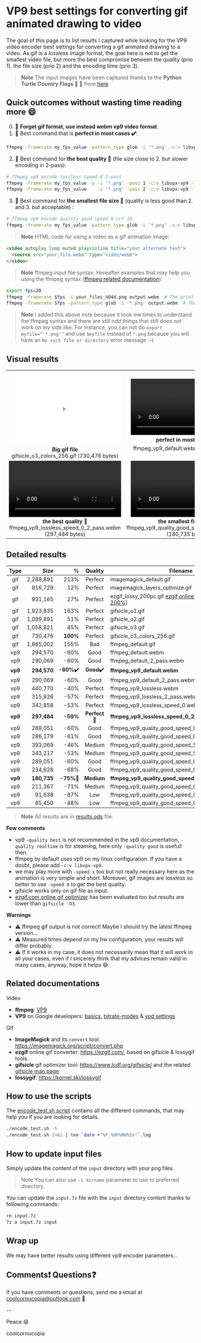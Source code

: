 # VP9 best settings for converting gif animated drawing to video

The goal of this page is to list results I captured while looking for the VP9 video encoder best settings for converting a gif animated drawing to a video. As gif is a *lossless* image format, the goal here is not to get the smallest video file, but more the best compromise between the quality (prio 1), the file size (prio 2) and the encoding time (prio 3).

> **Note** The input images have been captured thanks to the **Python Turtle Country Flags :snake: :turtle:** from [here](https://github.com/coolcornucopia/python-turtle-country-flags).


## Quick outcomes without wasting time reading more :smile:

0. :medal_sports: **Forget gif format, use instead webm vp9 video format**.
1. :1st_place_medal: Best command that is **perfect in most cases :heavy_check_mark:**:
``` bash
ffmpeg -framerate my_fps_value -pattern_type glob -i '*.png' -c:v libvpx-vp9 output.webm
```
2. :2nd_place_medal: Best command for **the best quality :rainbow:** (file size close to 2. but slower encoding in 2-pass):
``` bash
# ffmpeg vp9 encode lossless speed 0 2-pass
ffmpeg -framerate my_fps_value -y -i '*.png' -pass 1 -c:v libvpx-vp9 -lossless 1 -speed 0 -f webm /dev/null
ffmpeg -framerate my_fps_value    -i '*.png' -pass 2 -c:v libvpx-vp9 -lossless 1 -speed 0 output.webm
```
3. :3rd_place_medal: Best command for **the smallest file size :muscle:** (quality is less good than 2. and 3. but acceptable) :
``` bash
# ffmpeg vp9 encode quality good speed 0 crf 10
ffmpeg -framerate my_fps_value -pattern_type glob -i '*.png' -c:v libvpx-vp9 -quality good -speed 0 -crf 10 output.webm
```


> **Note** HTML code for using a video as a gif animation image:
``` html
<video autoplay loop muted playsinline title="your alternate text">
  <source src="your_file.webm" type="video/webm">
</video>
```


> **Note** ffmpeg input file syntax: Hereafter examples that may help you using the ffmpeg syntax ([ffmpeg related documentation](https://ffmpeg.org/ffmpeg-formats.html#image2-1)):
``` bash
export fps=20
ffmpeg -framerate $fps -i your_files_%04d.png output.webm  # The printf way
ffmpeg -framerate $fps -pattern_type glob -i '*.png' output.webm  # The wildcad way
```
> **Note** I added this above note because it took me times to understand the ffmpeg syntax and there are still *odd* things that still does not work on my side like. For instance, you can not do `export myfile="'*.png'"` and use `$myfile` instead of `*.png` because you will have an `No such file or directory` error message :-(


## Visual results

|     |     |
| :-: | :-: |
| ![gifsicle_o3_colors_256.gif (730,476 bytes)](output/gifsicle_o3_colors_256.gif?raw=true "gifsicle_o3_colors_256.gif (730,476 bytes)")<br>**Big gif file**<br>gifsicle_o3_colors_256.gif (730,476 bytes) | <video autoplay loop muted playsinline title="ffmpeg_vp9_default.webm (294,570 bytes)"><source src="output/ffmpeg_vp9_default.webm" type="video/webm"></video><br>**perfect in most cases :heavy_check_mark:**<br>ffmpeg_vp9_default.webm (294,570 bytes) |
| <video autoplay loop muted playsinline title="ffmpeg_vp9_lossless_speed_0_2_pass.webm (297,484 bytes)"><source src="output/ffmpeg_vp9_lossless_speed_0_2_pass.webm" type="video/webm"></video><br>**the best quality :rainbow:**<br>ffmpeg_vp9_lossless_speed_0_2_pass.webm (297,484 bytes) | <video autoplay loop muted playsinline title="ffmpeg_vp9_quality_good_speed_0_cfr_10.webm (180,735 bytes)"><source src="output/ffmpeg_vp9_quality_good_speed_0_cfr_10.webm" type="video/webm"></video><br>**the smallest file size :muscle:**<br>ffmpeg_vp9_quality_good_speed_0_cfr_10.webm (180,735 bytes) |


## Detailed results

| **Type** | **Size**  | **%** | **Quality** | **Filename**                                                | **sec** | **%** |
| :------: | --------: | ----: | :---------: | ----------------------------------------------------------- | ------: | ----: |
| gif      | 2,288,891 | 213%  | Perfect     | imagemagick\_default.gif                                    | 103,5   | 442%  |
| gif      | 816,729   | 12%   | Perfect     | imagemagick\_layers\_optimize.gif                           | 42,9    | 125%  |
| gif      | 931,165   | 27%   | Perfect     | ezgif_lossy_200pc.gif [ezgif online optimizer (lossy 200%)](https://ezgif.com/) | na      | na    |
| gif      | 1,923,835 | 163%  | Perfect     | gifsicle\_o1.gif                                            | 1,1     | \-94% |
| gif      | 1,099,891 | 51%   | Perfect     | gifsicle\_o2.gif                                            | 1,3     | \-93% |
| gif      | 1,058,821 | 45%   | Perfect     | gifsicle\_o3.gif                                            | 1,6     | \-92% |
| gif      | 730,476   | **100%**  | Perfect | gifsicle\_o3\_colors\_256.gif                               | 1,8     | \-90% |
| gif      | 1,865,002 | 155%  | Bad         | ffmpeg\_default.gif                                         | 2,3     | \-88% |
| vp9      | 294,570   | \-60% | Good        | ffmpeg\_default.webm                                        | 19,1    | **100%**  |
| vp9      | 290,069   | \-60% | Good        | ffmpeg\_default\_2\_pass.webm                               | 43,1    | 126%  |
| **vp9** | **294,570** | **\-60%:heavy_check_mark:** | **Good:heavy_check_mark:** | **ffmpeg\_vp9\_default.webm** | **19,1** | **0%** |
| vp9      | 290,069   | \-60% | Good        | ffmpeg\_vp9\_default\_2\_pass.webm                          | 43,1    | 126%  |
| vp9      | 440,770   | \-40% | Perfect     | ffmpeg\_vp9\_lossless.webm                                  | 31,7    | 66%   |
| vp9      | 315,926   | \-57% | Perfect     | ffmpeg\_vp9\_lossless\_2\_pass.webm                         | 41,9    | 119%  |
| vp9      | 342,858   | \-53% | Perfect     | ffmpeg\_vp9\_lossless\_speed\_0.webm                        | 42,2    | 121%  |
| **vp9**  | **297,484** | **\-59%** | **Perfect:rainbow:** | **ffmpeg\_vp9\_lossless\_speed\_0\_2\_pass.webm** | **55,5** | **191%** |
| vp9      | 289,051   | \-60% | Good        | ffmpeg\_vp9\_quality\_good\_speed\_0.webm                   | 27,7    | 45%   |
| vp9      | 286,179   | \-61% | Good        | ffmpeg\_vp9\_quality\_good\_speed\_0\_2\_pass.webm          | 60,2    | 215%  |
| vp9      | 393,069   | \-46% | Medium      | ffmpeg\_vp9\_quality\_good\_speed\_5.webm                   | 14,2    | \-26% |
| vp9      | 343,217   | \-53% | Medium      | ffmpeg\_vp9\_quality\_good\_speed\_5\_2\_pass.webm          | 32,2    | 68%   |
| vp9      | 289,051   | \-60% | Good        | ffmpeg\_vp9\_quality\_good\_speed\_0\_cfr\_0.webm           | 27,8    | 45%   |
| vp9      | 234,628   | \-68% | Good        | ffmpeg\_vp9\_quality\_good\_speed\_0\_cfr\_0\_2\_pass.webm  | 38,5    | 101%  |
| **vp9** | **180,735** | **\-75%:muscle:** | **Medium** | **ffmpeg\_vp9\_quality\_good\_speed\_0\_cfr\_10.webm** | **24,3** | **27%** |
| vp9      | 211,367   | \-71% | Medium      | ffmpeg\_vp9\_quality\_good\_speed\_0\_cfr\_10\_2\_pass.webm | 37,5    | 96%   |
| vp9      | 91,638    | \-87% | Low         | ffmpeg\_vp9\_quality\_good\_speed\_0\_cfr\_63.webm          | 23,2    | 21%   |
| vp9      | 85,450    | \-88% | Low         | ffmpeg\_vp9\_quality\_good\_speed\_0\_cfr\_63\_2\_pass.webm | 32,5    | 70%   |

> **Note** All results are in [results.ods](https://github.com/coolcornucopia/vp9-best-settings-for-converting-gif-animated-drawing-to-video/blob/master/results.ods) file.


**Few comments**
* vp9 `-quality best` is not recommended in the vp9 documentation, `-quality realtime` is for steaming, here only `-quality good` is usefull then.
* ffmpeg by default uses vp9 on my linux configuration. If you have a doubt, please add `-c:v libvpx-vp9`.
* we may play more with `-speed x` too but not really necessary here as the animation is very simple and short. Moreover, gif images are lossless so better to use `-speed 0` to get the best quality.
* gifsicle works only on gif file as input.
* [ezgif.com online gif optimizer](https://ezgif.com/) has been evaluated too but results are lower than `gifsicle -O3`.

**Warnings**
* :warning: ffmpeg gif output is not correct! Maybe I should try the latest ffmpeg version...
* :warning: Measured times depend on my hw configuration, your results will differ probably.
* :warning: If it works in my case, it does not necessarily mean that it will work in all your cases, even if I sincerely think that my advices remain valid in many cases, anyway, hope it helps :smile:.


## Related documentations

Video
* **ffmpeg**: [VP9](https://trac.ffmpeg.org/wiki/Encode/VP9)
* **VP9** on Google developers: [basics](https://developers.google.com/media/vp9/the-basics), [bitrate-modes](https://developers.google.com/media/vp9/bitrate-modes) & [vod settings](https://developers.google.com/media/vp9/settings/vod/)

Gif
* **ImageMagick** and its `convert` tool: https://imagemagick.org/script/convert.php
* **ezgif** online gif converter: https://ezgif.com/, based on gifsicle & lossygif tools.
* **gifsicle** gif optimizer tool: https://www.lcdf.org/gifsicle/ and the related [gifsicle man page](https://www.lcdf.org/gifsicle/man.html)
* **lossygif**: https://kornel.ski/lossygif


## How to use the scripts
The [encode_test.sh script](https://github.com/coolcornucopia/vp9-best-settings-for-converting-gif-animated-drawing-to-video/blob/master/encode_test.sh) contains all the different commands, that may help you if you are looking for details.

``` bash
./encode_test.sh -h
./encode_test.sh 2>&1 | tee `date +"%F_%Hh%Mm%Ss"`.log
```


## How to update input files

Simply update the content of the `input` directory with your png files.
> Note You can also use `-i dirname` parameter to use to preferred directory.

You can update the `input.7z` file with the `input` directory content thanks to following commands:
``` bash
rm input.7z
7z a input.7z input
```

## Wrap up
We may have better results using different vp9 encoder parameters...


## Comments:exclamation: Questions:question:
If you have comments or questions, send me a email at coolcornucopia@outlook.com :email:.

--

Peace :smile:

coolcornucopia
